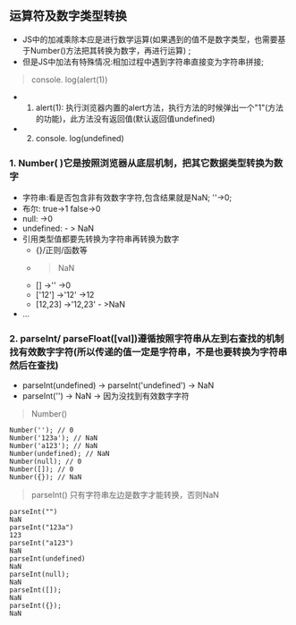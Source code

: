 

## 运算符及数字类型转换
- JS中的加减乘除本应是进行数学运算(如果遇到的值不是数字类型，也需要基于Number()方法把其转换为数字，再进行运算) ;
- 但是JS中加法有特殊情况:相加过程中遇到字符串直接变为字符串拼接;

> console. log(alert(1))
- 1. alert(1): 执行浏览器内置的alert方法，执行方法的时候弹出一个"1"(方法的功能)，此方法没有返回值(默认返回值undefined)
- 2. console. log(undefined)


### 1. Number( )它是按照浏览器从底层机制，把其它数据类型转换为数字
- 字符串:看是否包含非有效数字字符,包含结果就是NaN; ''->0;
- 布尔: true->1 false->0
- null: ->0
- undefined: - > NaN
- 引用类型值都要先转换为字符串再转换为数字
    + {}/正则/函数等
    + >NaN
    + [] ->'' ->0
    + ['12'] ->'12' ->12
    + [12,23] ->'12,23' - >NaN
- ...

### 2. parseInt/ parseFloat([val])遵循按照字符串从左到右查找的机制找有效数字字符(所以传递的值一定是字符串，不是也要转换为字符串然后在查找)
- parseInt(undefined) -> parseInt('undefined') -> NaN
- parseInt('') -> NaN -> 因为没找到有效数字字符

> Number()

    Number(''); // 0
    Number('123a'); // NaN
    Number('a123'); // NaN
    Number(undefined); // NaN
    Number(null); // 0
    Number([]); // 0
    Number({}); // NaN

> parseInt()   只有字符串左边是数字才能转换，否则NaN

    parseInt("")
    NaN
    parseInt("123a")
    123
    parseInt("a123")
    NaN
    parseInt(undefined)
    NaN
    parseInt(null);
    NaN
    parseInt([]);
    NaN
    parseInt({});
    NaN 
    
